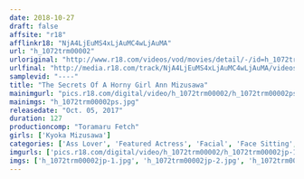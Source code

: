 ```yaml
---
date: 2018-10-27
draft: false
affsite: "r18"
afflinkr18: "NjA4LjEuMS4xLjAuMC4wLjAuMA"
url: "h_1072trm00002"
urloriginal: "http://www.r18.com/videos/vod/movies/detail/-/id=h_1072trm00002"
urlfinal: "http://media.r18.com/track/NjA4LjEuMS4xLjAuMC4wLjAuMA/videos/vod/movies/detail/-/id=h_1072trm00002"
samplevid: "----"
title: "The Secrets Of A Horny Girl Ann Mizusawa"
mainimgurl: "pics.r18.com/digital/video/h_1072trm00002/h_1072trm00002ps.jpg"
mainimgs: "h_1072trm00002ps.jpg"
releasedate: "Oct. 05, 2017"
duration: 127
productioncomp: "Toramaru Fetch"
girls: ['Kyoka Mizusawa']
categories: ['Ass Lover', 'Featured Actress', 'Facial', 'Face Sitting', 'Gonzo', 'Hi-Def']
imgurls: ['pics.r18.com/digital/video/h_1072trm00002/h_1072trm00002jp-1.jpg', 'pics.r18.com/digital/video/h_1072trm00002/h_1072trm00002jp-2.jpg', 'pics.r18.com/digital/video/h_1072trm00002/h_1072trm00002jp-3.jpg', 'pics.r18.com/digital/video/h_1072trm00002/h_1072trm00002jp-4.jpg', 'pics.r18.com/digital/video/h_1072trm00002/h_1072trm00002jp-5.jpg', 'pics.r18.com/digital/video/h_1072trm00002/h_1072trm00002jp-6.jpg', 'pics.r18.com/digital/video/h_1072trm00002/h_1072trm00002jp-7.jpg', 'pics.r18.com/digital/video/h_1072trm00002/h_1072trm00002jp-8.jpg', 'pics.r18.com/digital/video/h_1072trm00002/h_1072trm00002jp-9.jpg', 'pics.r18.com/digital/video/h_1072trm00002/h_1072trm00002jp-10.jpg', 'pics.r18.com/digital/video/h_1072trm00002/h_1072trm00002jp-11.jpg', 'pics.r18.com/digital/video/h_1072trm00002/h_1072trm00002jp-12.jpg', 'pics.r18.com/digital/video/h_1072trm00002/h_1072trm00002jp-13.jpg', 'pics.r18.com/digital/video/h_1072trm00002/h_1072trm00002jp-14.jpg', 'pics.r18.com/digital/video/h_1072trm00002/h_1072trm00002jp-15.jpg', 'pics.r18.com/digital/video/h_1072trm00002/h_1072trm00002jp-16.jpg', 'pics.r18.com/digital/video/h_1072trm00002/h_1072trm00002jp-17.jpg', 'pics.r18.com/digital/video/h_1072trm00002/h_1072trm00002jp-18.jpg', 'pics.r18.com/digital/video/h_1072trm00002/h_1072trm00002jp-19.jpg', 'pics.r18.com/digital/video/h_1072trm00002/h_1072trm00002jp-20.jpg']
imgs: ['h_1072trm00002jp-1.jpg', 'h_1072trm00002jp-2.jpg', 'h_1072trm00002jp-3.jpg', 'h_1072trm00002jp-4.jpg', 'h_1072trm00002jp-5.jpg', 'h_1072trm00002jp-6.jpg', 'h_1072trm00002jp-7.jpg', 'h_1072trm00002jp-8.jpg', 'h_1072trm00002jp-9.jpg', 'h_1072trm00002jp-10.jpg', 'h_1072trm00002jp-11.jpg', 'h_1072trm00002jp-12.jpg', 'h_1072trm00002jp-13.jpg', 'h_1072trm00002jp-14.jpg', 'h_1072trm00002jp-15.jpg', 'h_1072trm00002jp-16.jpg', 'h_1072trm00002jp-17.jpg', 'h_1072trm00002jp-18.jpg', 'h_1072trm00002jp-19.jpg', 'h_1072trm00002jp-20.jpg']
---
```


